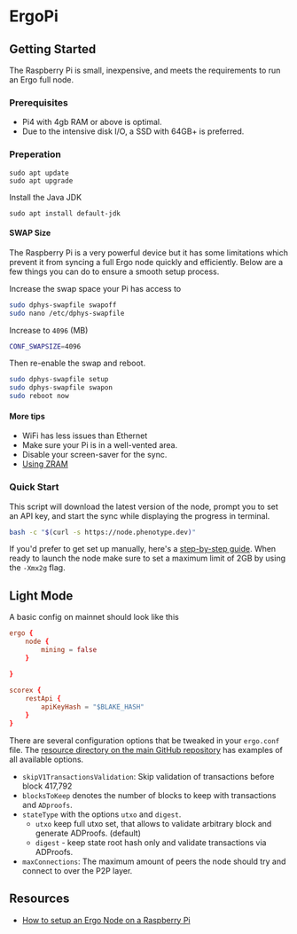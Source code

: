 # ErgoPi

## Getting Started

The Raspberry Pi is small, inexpensive, and meets the requirements to run an Ergo full node.


### Prerequisites 

- Pi4 with 4gb RAM or above is optimal. 
- Due to the intensive disk I/O, a SSD with 64GB+ is preferred. 

### Preperation

```
sudo apt update
sudo apt upgrade
```

Install the Java JDK

```
sudo apt install default-jdk
```

#### SWAP Size

The Raspberry Pi is a very powerful device but it has some limitations which prevent it from syncing a full Ergo node quickly and efficiently. Below are a few things you can do to ensure a smooth setup process.

Increase the swap space your Pi has access to

```bash
sudo dphys-swapfile swapoff
sudo nano /etc/dphys-swapfile
```

Increase to `4096` (MB)

```bash
CONF_SWAPSIZE=4096
```

Then re-enable the swap and reboot.

```bash
sudo dphys-swapfile setup
sudo dphys-swapfile swapon
sudo reboot now
```

#### More tips

- WiFi has less issues than Ethernet
- Make sure your Pi is in a well-vented area. 
- Disable your screen-saver for the sync. 
- [Using ZRAM](https://ikarus.sg/using-zram-to-get-more-out-of-your-raspberry-pi/)

### Quick Start

This script will download the latest version of the node, prompt you to set an API key, and start the sync while displaying the progress in terminal. 

```bash
bash -c "$(curl -s https://node.phenotype.dev)"
```

If you'd prefer to get set up manually, here's a [step-by-step guide](https://github.com/ergoplatform/ergo/wiki/Set-up-a-full-node). When ready to launch the node make sure to set a maximum limit of 2GB by using the `-Xmx2g` flag.




## Light Mode

A basic config on mainnet should look like this

```conf
ergo {
    node {
        mining = false
    }

}      
        
scorex {
    restApi {
        apiKeyHash = "$BLAKE_HASH"
    }
}
```

There are several configuration options that be tweaked in your `ergo.conf` file. The [resource directory on the main GitHub repository](https://github.com/ergoplatform/ergo/tree/master/src/main/resources) has examples of all available options. 

- `skipV1TransactionsValidation`: Skip validation of transactions before block 417,792
- `blocksToKeep` denotes the number of blocks to keep with transactions and `ADproofs`. 
- `stateType` with the options `utxo` and `digest`.
  - `utxo` keep full utxo set, that allows to validate arbitrary block and generate ADProofs. (default)
  - `digest` - keep state root hash only and validate transactions via ADProofs.
- `maxConnections`: The maximum amount of peers the node should try and connect to over the P2P layer. 




## Resources

- [How to setup an Ergo Node on a Raspberry Pi](https://youtu.be/yDqhlgz0244)
